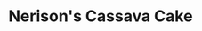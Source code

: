 ---
title: "Nerison's Cassava Cake"
url: /imus/nerisons-cassava-cake-aguinaldo-highway-2/
shop: confectionery
---